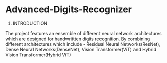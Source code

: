 # Advanced-Digits-Recognizer
1. INTRODUCTION

The project features an ensemble of different neural network architectures which are designed for handwrittten digits recognition. By combining different architectures which include - Residual Neural Networks(ResNet), Dense Neural Networks(DenseNet), Vision Transformer(ViT) and Hybrid Vision Transformer(Hybrid ViT) 


